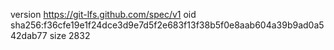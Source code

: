 version https://git-lfs.github.com/spec/v1
oid sha256:f36cfe19e1f24dce3d9e7d5f2e683f13f38b5f0e8aab604a39b9ad0a542dab77
size 2832
